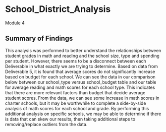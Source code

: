 # School_District_Analysis
Module 4

## Summary of Findings
 This analysis was performed to better understand the relationships between student grades in math and reading and the school size, type and spending per student. However, there seems to be a disconnect between each Deliverable in what exactly we are trying to determine. Based on data from Deliverable 5, it is found that average scores do not significantly increase based on budget for each school. We can see the data in our comparison below between our school_type versus school_budget table and our table for average reading and math scores for each school type. This indicates that there are more relevant factors than budget that decide average student scores. From the data, we can see some increase in math scores in charter schools, but it may be worthwhile to complete a side-by-side analysis of math scores for each school and grade. By performing this additional analysis on specific schools, we may be able to determine if there is data that can skew our results, then taking additional steps to removing/replace outliers from the data. 
 
